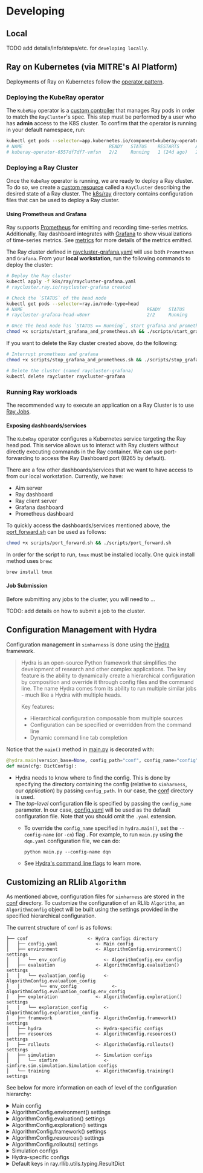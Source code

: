 # Developing

## Local

TODO add details/info/steps/etc. for `developing locally`.

## Ray on Kubernetes (via MITRE's AI Platform)

Deployments of Ray on Kubernetes follow the [operator pattern](https://kubernetes.io/docs/concepts/extend-kubernetes/operator/).

### Deploying the KubeRay operator

The `KubeRay` operator is a [custom controller](https://kubernetes.io/docs/concepts/extend-kubernetes/api-extension/custom-resources/#custom-controllers) that manages Ray pods in order to match the `RayCluster`'s spec. This step must be performed by a user who has **admin** access to the K8S cluster. To confirm that the operator is running in your default namespace, run:

```sh
kubectl get pods --selector=app.kubernetes.io/component=kuberay-operator
# NAME                                READY   STATUS    RESTARTS      AGE
# kuberay-operator-6557df7df7-vmfsn   2/2     Running   1 (24d ago)   24d
```

### Deploying a Ray Cluster

Once the `KubeRay` operator is running, we are ready to deploy a Ray cluster. To do so, we create a [custom resource](https://kubernetes.io/docs/concepts/extend-kubernetes/api-extension/custom-resources/) called a `RayCluster` describing the desired state of a Ray cluster. The [k8s/ray](simharness2/k8s/ray) directory contains configuration files that can be used to deploy a Ray cluster.

#### Using Prometheus and Grafana

Ray supports [Prometheus](https://docs.ray.io/en/latest/cluster/running-applications/monitoring-and-observability.html#prometheus) for emitting and recording time-series metrics. Additionally, Ray dashboard integrates with [Grafana](https://docs.ray.io/en/latest/cluster/running-applications/monitoring-and-observability.html#grafana) to show visualizations of time-series metrics. See [metrics](https://docs.ray.io/en/latest/ray-observability/ray-metrics.html#ray-metrics) for more details of the metrics emitted.

The Ray cluster defined in [raycluster-grafana.yaml](simharness2/k8s/ray/raycluster-grafana.yaml) will use both `Prometheus` and `Grafana`. From your **local workstation**, run the following commands to deploy the cluster:

```sh
# Deploy the Ray cluster
kubectl apply -f k8s/ray/raycluster-grafana.yaml
# raycluster.ray.io/raycluster-grafana created

# Check the `STATUS` of the head node
kubectl get pods --selector=ray.io/node-type=head
# NAME                                              READY   STATUS             RESTARTS         AGE
# raycluster-grafana-head-w8nvr                     2/2     Running            0                94m

# Once the head node has `STATUS == Running`, start grafana and prometheus
chmod +x scripts/start_grafana_and_prometheus.sh && ./scripts/start_grafana_and_prometheus.sh
```

If you want to delete the Ray cluster created above, do the following:
```sh
# Interrupt prometheus and grafana
chmod +x scripts/stop_grafana_and_prometheus.sh && ./scripts/stop_grafana_and_prometheus.sh

# Delete the cluster (named raycluster-grafana)
kubectl delete raycluster raycluster-grafana
```

### Running Ray workloads

The recommended way to execute an application on a Ray Cluster is to use [Ray Jobs](https://docs.ray.io/en/latest/cluster/running-applications/job-submission/quickstart.html#jobs-quickstart).

#### Exposing dashboards/services
The `KubeRay` operator configures a Kubernetes service targeting the Ray head pod. This service allows us to interact with Ray clusters without directly executing commands in the Ray container. We can use port-forwarding to access the Ray Dashboard port (8265 by default).

There are a few other dashboards/services that we want to have access to from our local workstation. Currently, we have:
- Aim server
- Ray dashboard
- Ray client server
- Grafana dashboard
- Prometheus dashboard

To quickly access the dashboards/services mentioned above, the [port_forward.sh](simharness2/scripts/port_forward.sh) can be used as follows:
```sh
chmod +x scripts/port_forward.sh && ./scripts/port_forward.sh
```
In order for the script to run, `tmux` must be installed locally. One quick install method uses `brew`:
```sh
brew install tmux
```

#### Job Submission

Before submitting any jobs to the cluster, you will need to ...

TODO: add details on how to submit a job to the cluster.

## Configuration Management with Hydra

Configuration management in `simharness` is done using the [Hydra](https://hydra.cc/docs/intro/#introduction) framework.
> Hydra is an open-source Python framework that simplifies the development of research and other complex applications. The key feature is the ability to dynamically create a hierarchical configuration by composition and override it through config files and the command line. The name Hydra comes from its ability to run multiple similar jobs - much like a Hydra with multiple heads.
>
> Key features:​
>
> - Hierarchical configuration composable from multiple sources
> - Configuration can be specified or overridden from the command line
> - Dynamic command line tab completion

Notice that the `main()` method in [main.py](simharness2/main.py) is decorated with:

```python
@hydra.main(version_base=None, config_path="conf", config_name="config")
def main(cfg: DictConfig):
```

- Hydra needs to know where to find the config. This is done by specifying the directory containing the config (relative to `simharness`, our *application*) by passing `config_path`. In our case, the [conf](simharness2/conf) directory is used.
- The *top-level* configuration file is specified by passing the `config_name` parameter. In our case, [config.yaml](simharness2/conf/config.yaml) will be used as the default configuration file. Note that you should omit the `.yaml` extension.
  - To override the `config_name` specified in `hydra.main()`, set the `--config-name` (or `-cn`) flag . For example, to run `main.py` using the `dqn.yaml` configuration file, we can do:

    ```shell
    python main.py --config-name dqn
    ```

  - See [Hydra's command line flags](https://hydra.cc/docs/1.1/advanced/hydra-command-line-flags/) to learn more.

## Customizing an RLlib `Algorithm`
As mentioned above, configuration files for `simharness` are stored in the [conf](simharness2/conf) directory. To customize the configuration of an RLlib `Algorithm`, an `AlgorithmConfig` object will be built using the settings provided in the specified hierarchical configuration.

The current structure of `conf` is as follows:

```shell
├── conf                      <- Hydra configs directory
│   ├── config.yaml              <- Main config
│   ├── environment              <- AlgorithmConfig.environment() settings
│   │   └── env_config              <- AlgorithmConfig.env_config
│   ├── evaluation               <- AlgorithmConfig.evaluation() settings
│   │   └── evaluation_config       <- AlgorithmConfig.evaluation_config
│   │       └── env_config             <- AlgorithmConfig.evaluation_config.env_config
│   ├── exploration              <- AlgorithmConfig.exploration() settings
│   │   └── exploration_config      <- AlgorithmConfig.exploration_config
│   ├── framework                <- AlgorithmConfig.framework() settings
│   ├── hydra                    <- Hydra-specific configs
│   ├── resources                <- AlgorithmConfig.resources() settings
│   ├── rollouts                 <- AlgorithmConfig.rollouts() settings
│   ├── simulation               <- Simulation configs
│   │   └── simfire                 <- simfire.sim.simulation.Simulation configs
│   └── training                 <- AlgorithmConfig.training() settings
```

See below for more information on each of level of the configuration hierarchy:

<details>
  <summary>Main config</summary>

  - `cli`
    - `mode`: The run mode to use. I recommend using `tune` to train an `Algorithm`, as it is (currently) the only
    way to track experiments with `Aim`. The `view` mode is intended to be used to do inference with a trained
    `Algorithm` on a fixed evaluation simulation and save a `.gif` of the agent acting in the simulation.
        - Options: `train`, `tune`, `view`
        - Default: `???`
  - `algo`
    - `name`: The desired `Algorithm` class to use. See [Available Algorithms - Overview](https://docs.ray.io/en/latest/rllib/rllib-algorithms.html#available-algorithms-overview) for the algorithms currently available in RLlib.
        - Default: `DQN`
  - `runtime`: *Some* of the configuration that will be used to create a [ray.air.RunConfig](https://docs.ray.io/en/latest/ray-air/api/doc/ray.air.RunConfig.html#ray-air-runconfig) object.
    - `name`: Name of the trial or experiment. If not provided, will be deduced from the Trainable.
        - Default: `null`
    - `local_dir`: Local dir to save training results to.
        - Default: `${hydra:run.dir}`
  - `checkpoint`: The configuration that will be used to create a [ray.air.CheckpointConfig](https://docs.ray.io/en/latest/ray-air/api/doc/ray.air.CheckpointConfig.html#ray-air-checkpointconfig) object.
    - `checkpoint_frequency`: Number of iterations between checkpoints. Checkpointing is disabled when set to `0`.
        - Default: `20` (TODO: decide default value)
    - `num_to_keep`: The number of checkpoints to keep on disk for this run. If a checkpoint is persisted to disk after there are already this many checkpoints, then an existing checkpoint will be deleted. If this is `None`, checkpoints will not be deleted. Must be >= 1.
        - Default: `null`
  - `stop_conditions`: The stop conditions to consider. This will be used to set the `stop` argument when initializing the `ray.air.RunConfig` object. **Note**: The specified values **must** match keys contained in the `ray.rllib.utils.typing.ResultDict` (which represents the result dict returned by `Algorithm.train()`; see below for the default keys).
    - `training_iteration`:
        - Default: `1000000` (1 million)
    - `timesteps_total`:
        - Default: `2000000000` (2 billion)
    - `episode_reward_mean`:
        - Default: `100` (currently, this value is arbitrary)
  - `debugging`: *Some* of the options that will be passed to configure `AlgorithmConfig.debugging()` settings.
    - `log_level`: Set the `ray.rllib.*` log level for the agent process and its workers. The `DEBUG` level will also periodically print out summaries of relevant internal dataflow (this is also printed out once at startup at the `INFO` level).
        - Options: `DEBUG`, `INFO`, `WARN`, `ERROR`
        - Default: `WARN`
    - `log_sys_usage`: Log system resource metrics to results. This requires `psutil` to be installed for sys stats, and `gputil` for GPU metrics.
        - Default: `True`
    - `seed`: This argument, in conjunction with worker_index, sets the random seed of each worker, so that **identically configured trials will have identical results. This makes experiments reproducible.**
        - Default: `2000`



</details>

<details>
  <summary>AlgorithmConfig.environment() settings</summary>

  ### TODO

</details>

<details>
  <summary>AlgorithmConfig.evaluation() settings</summary>

  ### TODO

</details>

<details>
  <summary>AlgorithmConfig.exploration() settings</summary>

  ### TODO

</details>

<details>
  <summary>AlgorithmConfig.framework() settings</summary>

  ### TODO

</details>

<details>
  <summary>AlgorithmConfig.resources() settings</summary>

  ### TODO

</details>

<details>
  <summary>AlgorithmConfig.rollouts() settings</summary>

  ### TODO

</details>

<details>
  <summary>Simulation configs</summary>

  ### TODO
  `simfire.sim.simulation.Simulation` configs

</details>

<details>
  <summary>Hydra-specific configs</summary>

  ### TODO

</details>

<details>
  <summary>Default keys in ray.rllib.utils.typing.ResultDict</summary>

````python
['episode_reward_max', 'episode_reward_min', 'episode_reward_mean', 'episode_len_mean', 'episodes_this_iter', 'num_faulty_episodes', 'num_healthy_workers', 'num_in_flight_async_reqs', 'num_remote_worker_restarts', 'num_agent_steps_sampled', 'num_agent_steps_trained', 'num_env_steps_sampled', 'num_env_steps_trained', 'num_env_steps_sampled_this_iter', 'num_env_steps_trained_this_iter', 'timesteps_total', 'num_steps_trained_this_iter', 'agent_timesteps_total', 'done', 'episodes_total', 'training_iteration', 'trial_id', 'experiment_id', 'date', 'timestamp', 'time_this_iter_s', 'time_total_s', 'pid', 'hostname', 'node_ip', 'time_since_restore', 'timesteps_since_restore', 'iterations_since_restore', 'warmup_time', 'info/num_env_steps_sampled', 'info/num_env_steps_trained', 'info/num_agent_steps_sampled', 'info/num_agent_steps_trained', 'sampler_results/episode_reward_max', 'sampler_results/episode_reward_min', 'sampler_results/episode_reward_mean', 'sampler_results/episode_len_mean', 'sampler_results/episodes_this_iter', 'sampler_results/num_faulty_episodes', 'hist_stats/episode_reward', 'hist_stats/episode_lengths', 'sampler_perf/mean_raw_obs_processing_ms', 'sampler_perf/mean_inference_ms', 'sampler_perf/mean_action_processing_ms', 'sampler_perf/mean_env_wait_ms', 'sampler_perf/mean_env_render_ms', 'connector_metrics/ObsPreprocessorConnector_ms', 'connector_metrics/StateBufferConnector_ms', 'connector_metrics/ViewRequirementAgentConnector_ms', 'timers/training_iteration_time_ms', 'counters/num_env_steps_sampled', 'counters/num_env_steps_trained', 'counters/num_agent_steps_sampled', 'counters/num_agent_steps_trained', 'config/num_gpus', 'config/num_cpus_per_worker', 'config/num_gpus_per_worker', 'config/_fake_gpus', 'config/num_trainer_workers', 'config/num_gpus_per_trainer_worker', 'config/num_cpus_per_trainer_worker', 'config/placement_strategy', 'config/eager_tracing', 'config/eager_max_retraces', 'config/env', 'config/observation_space', 'config/action_space', 'config/env_task_fn', 'config/render_env', 'config/clip_rewards', 'config/normalize_actions', 'config/clip_actions', 'config/disable_env_checking', 'config/is_atari', 'config/auto_wrap_old_gym_envs', 'config/num_envs_per_worker', 'config/sample_collector', 'config/sample_async', 'config/enable_connectors', 'config/rollout_fragment_length', 'config/batch_mode', 'config/remote_worker_envs', 'config/remote_env_batch_wait_ms', 'config/validate_workers_after_construction', 'config/ignore_worker_failures', 'config/recreate_failed_workers', 'config/restart_failed_sub_environments', 'config/num_consecutive_worker_failures_tolerance', 'config/preprocessor_pref', 'config/observation_filter', 'config/synchronize_filters', 'config/compress_observations', 'config/enable_tf1_exec_eagerly', 'config/sampler_perf_stats_ema_coef', 'config/worker_health_probe_timeout_s', 'config/worker_restore_timeout_s', 'config/gamma', 'config/lr', 'config/train_batch_size', 'config/max_requests_in_flight_per_sampler_worker', 'config/rl_trainer_class', 'config/_enable_rl_trainer_api', 'config/_rl_trainer_hps', 'config/explore', 'config/policy_states_are_swappable', 'config/actions_in_input_normalized', 'config/postprocess_inputs', 'config/shuffle_buffer_size', 'config/output', 'config/output_compress_columns', 'config/output_max_file_size', 'config/offline_sampling', 'config/evaluation_interval', 'config/evaluation_duration', 'config/evaluation_duration_unit', 'config/evaluation_sample_timeout_s', 'config/evaluation_parallel_to_training', 'config/ope_split_batch_by_episode', 'config/evaluation_num_workers', 'config/always_attach_evaluation_results', 'config/enable_async_evaluation', 'config/in_evaluation', 'config/sync_filters_on_rollout_workers_timeout_s', 'config/keep_per_episode_custom_metrics', 'config/metrics_episode_collection_timeout_s', 'config/metrics_num_episodes_for_smoothing', 'config/min_time_s_per_iteration', 'config/min_train_timesteps_per_iteration', 'config/min_sample_timesteps_per_iteration', 'config/export_native_model_files', 'config/checkpoint_trainable_policies_only', 'config/logger_creator', 'config/log_level', 'config/log_sys_usage', 'config/fake_sampler', 'config/seed', 'config/worker_cls', 'config/rl_module_class', 'config/_enable_rl_module_api', 'config/_tf_policy_handles_more_than_one_loss', 'config/_disable_preprocessor_api', 'config/_disable_action_flattening', 'config/_disable_execution_plan_api', 'config/simple_optimizer', 'config/replay_sequence_length', 'config/horizon', 'config/soft_horizon', 'config/no_done_at_end', 'config/target_network_update_freq', 'config/num_steps_sampled_before_learning_starts', 'config/store_buffer_in_checkpoints', 'config/lr_schedule', 'config/adam_epsilon', 'config/grad_clip', 'config/tau', 'config/num_atoms', 'config/v_min', 'config/v_max', 'config/noisy', 'config/sigma0', 'config/dueling', 'config/hiddens', 'config/double_q', 'config/n_step', 'config/before_learn_on_batch', 'config/training_intensity', 'config/td_error_loss_fn', 'config/categorical_distribution_temperature', 'config/__stdout_file__', 'config/__stderr_file__', 'config/input', 'config/callbacks', 'config/create_env_on_driver', 'config/custom_eval_function', 'config/framework', 'config/num_cpus_for_driver', 'config/num_workers', 'perf/cpu_util_percent', 'perf/ram_util_percent', 'perf/gpu_util_percent0', 'perf/vram_util_percent0', 'sampler_results/hist_stats/episode_reward', 'sampler_results/hist_stats/episode_lengths', 'sampler_results/sampler_perf/mean_raw_obs_processing_ms', 'sampler_results/sampler_perf/mean_inference_ms', 'sampler_results/sampler_perf/mean_action_processing_ms', 'sampler_results/sampler_perf/mean_env_wait_ms', 'sampler_results/sampler_perf/mean_env_render_ms', 'sampler_results/connector_metrics/ObsPreprocessorConnector_ms', 'sampler_results/connector_metrics/StateBufferConnector_ms', 'sampler_results/connector_metrics/ViewRequirementAgentConnector_ms', 'config/tf_session_args/intra_op_parallelism_threads', 'config/tf_session_args/inter_op_parallelism_threads', 'config/tf_session_args/log_device_placement', 'config/tf_session_args/allow_soft_placement', 'config/local_tf_session_args/intra_op_parallelism_threads', 'config/local_tf_session_args/inter_op_parallelism_threads', 'config/env_config/simulation', 'config/env_config/movements', 'config/env_config/interactions', 'config/env_config/attributes', 'config/env_config/normalized_attributes', 'config/env_config/agent_speed', 'config/env_config/deterministic', 'config/model/_disable_preprocessor_api', 'config/model/_disable_action_flattening', 'config/model/fcnet_hiddens', 'config/model/fcnet_activation', 'config/model/conv_filters', 'config/model/conv_activation', 'config/model/post_fcnet_hiddens', 'config/model/post_fcnet_activation', 'config/model/free_log_std', 'config/model/no_final_linear', 'config/model/vf_share_layers', 'config/model/use_lstm', 'config/model/max_seq_len', 'config/model/lstm_cell_size', 'config/model/lstm_use_prev_action', 'config/model/lstm_use_prev_reward', 'config/model/_time_major', 'config/model/use_attention', 'config/model/attention_num_transformer_units', 'config/model/attention_dim', 'config/model/attention_num_heads', 'config/model/attention_head_dim', 'config/model/attention_memory_inference', 'config/model/attention_memory_training', 'config/model/attention_position_wise_mlp_dim', 'config/model/attention_init_gru_gate_bias', 'config/model/attention_use_n_prev_actions', 'config/model/attention_use_n_prev_rewards', 'config/model/framestack', 'config/model/dim', 'config/model/grayscale', 'config/model/zero_mean', 'config/model/custom_model', 'config/model/custom_action_dist', 'config/model/custom_preprocessor', 'config/model/lstm_use_prev_action_reward', 'config/model/_use_default_native_models', 'config/exploration_config/type', 'config/exploration_config/initial_epsilon', 'config/exploration_config/final_epsilon', 'config/exploration_config/epsilon_timesteps', 'config/policies/default_policy', 'config/evaluation_config/explore', 'config/evaluation_config/env', 'config/logger_config/type', 'config/logger_config/logdir', 'config/replay_buffer_config/type', 'config/replay_buffer_config/prioritized_replay', 'config/replay_buffer_config/capacity', 'config/replay_buffer_config/prioritized_replay_alpha', 'config/replay_buffer_config/prioritized_replay_beta', 'config/replay_buffer_config/prioritized_replay_eps', 'config/replay_buffer_config/replay_sequence_length', 'config/replay_buffer_config/worker_side_prioritization', 'config/multiagent/policy_mapping_fn', 'config/multiagent/policies_to_train', 'config/multiagent/policy_map_capacity', 'config/multiagent/policy_map_cache', 'config/multiagent/count_steps_by', 'config/multiagent/observation_fn', 'config/tf_session_args/gpu_options/allow_growth', 'config/tf_session_args/device_count/CPU', 'config/evaluation_config/env_config/simulation', 'config/evaluation_config/env_config/movements', 'config/evaluation_config/env_config/interactions', 'config/evaluation_config/env_config/attributes', 'config/evaluation_config/env_config/normalized_attributes', 'config/evaluation_config/env_config/agent_speed', 'config/evaluation_config/env_config/deterministic', 'config/multiagent/policies/default_policy']
```

</details>
